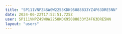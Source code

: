 ```yaml
---
title: "SP111VNPZ4SW0W2258KDK95088833YZ4F63DRE5NN"
date: 2024-06-22T17:52:51.725Z
user: SP111VNPZ4SW0W2258KDK95088833YZ4F63DRE5NN
layout: "users"
---
```

    
